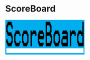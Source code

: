 # ScoreBoard
<img src="gtygUntitled-1.jpg"
     alt="Logo"
     style="float: center; width: 50%"/>

